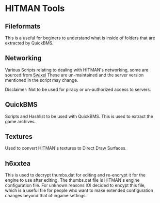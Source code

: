 # HITMAN Tools

## Fileformats
This is a useful for beginers to understand what is inside of folders that are extracted by QuickBMS.

## Networking
Various Scripts relating to dealing with HITMAN's networking, some are sourced from [Swixel](https://github.com/swixel)
These are un-maintained and the server version mentioned in the script may change.

Disclaimer: Not to be used for piracy or un-authorized access to servers.

## QuickBMS
Scripts and Hashlist to be used with QuickBMS. This is used to extract the game archives.

## Textures
Used to convert HITMAN's textures to Direct Draw Surfaces.

## h6xxtea
This is used to decrypt thumbs.dat for editing and re-encrypt it for the engine to use after editing. The thumbs.dat file is HITMAN's engine configuration file. For unknown reasons IOI decided to encypt this file, which is a useful file for people who want to make extended configuration changes beyond that of ingame settings.


